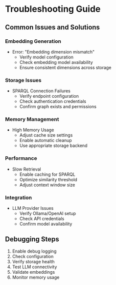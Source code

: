 # Troubleshooting Guide

## Common Issues and Solutions

### Embedding Generation
- Error: "Embedding dimension mismatch"
  - Verify model configuration
  - Check embedding model availability
  - Ensure consistent dimensions across storage

### Storage Issues
- SPARQL Connection Failures
  - Verify endpoint configuration
  - Check authentication credentials
  - Confirm graph exists and permissions

### Memory Management
- High Memory Usage
  - Adjust cache size settings
  - Enable automatic cleanup
  - Use appropriate storage backend

### Performance
- Slow Retrieval
  - Enable caching for SPARQL
  - Optimize similarity threshold
  - Adjust context window size

### Integration
- LLM Provider Issues
  - Verify Ollama/OpenAI setup
  - Check API credentials
  - Confirm model availability

## Debugging Steps
1. Enable debug logging
2. Check configuration
3. Verify storage health
4. Test LLM connectivity
5. Validate embeddings
6. Monitor memory usage